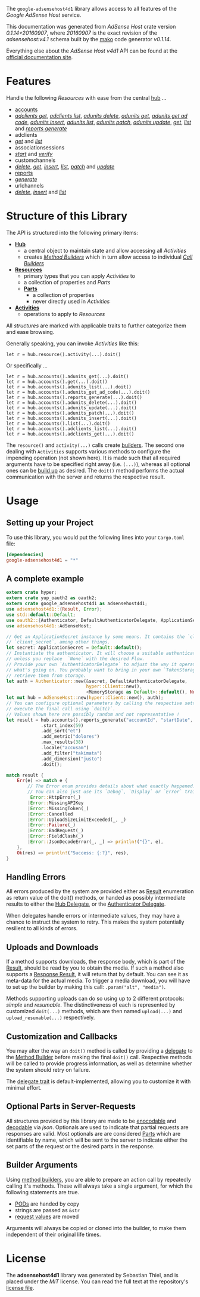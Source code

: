 <!---
DO NOT EDIT !
This file was generated automatically from 'src/mako/api/README.md.mako'
DO NOT EDIT !
-->
The `google-adsensehost4d1` library allows access to all features of the *Google AdSense Host* service.

This documentation was generated from *AdSense Host* crate version *0.1.14+20160907*, where *20160907* is the exact revision of the *adsensehost:v4.1* schema built by the [mako](http://www.makotemplates.org/) code generator *v0.1.14*.

Everything else about the *AdSense Host* *v4d1* API can be found at the
[official documentation site](https://developers.google.com/adsense/host/).
# Features

Handle the following *Resources* with ease from the central [hub](http://byron.github.io/google-apis-rs/google_adsensehost4d1/struct.AdSenseHost.html) ... 

* [accounts](http://byron.github.io/google-apis-rs/google_adsensehost4d1/struct.Account.html)
 * [*adclients get*](http://byron.github.io/google-apis-rs/google_adsensehost4d1/struct.AccountAdclientGetCall.html), [*adclients list*](http://byron.github.io/google-apis-rs/google_adsensehost4d1/struct.AccountAdclientListCall.html), [*adunits delete*](http://byron.github.io/google-apis-rs/google_adsensehost4d1/struct.AccountAdunitDeleteCall.html), [*adunits get*](http://byron.github.io/google-apis-rs/google_adsensehost4d1/struct.AccountAdunitGetCall.html), [*adunits get ad code*](http://byron.github.io/google-apis-rs/google_adsensehost4d1/struct.AccountAdunitGetAdCodeCall.html), [*adunits insert*](http://byron.github.io/google-apis-rs/google_adsensehost4d1/struct.AccountAdunitInsertCall.html), [*adunits list*](http://byron.github.io/google-apis-rs/google_adsensehost4d1/struct.AccountAdunitListCall.html), [*adunits patch*](http://byron.github.io/google-apis-rs/google_adsensehost4d1/struct.AccountAdunitPatchCall.html), [*adunits update*](http://byron.github.io/google-apis-rs/google_adsensehost4d1/struct.AccountAdunitUpdateCall.html), [*get*](http://byron.github.io/google-apis-rs/google_adsensehost4d1/struct.AccountGetCall.html), [*list*](http://byron.github.io/google-apis-rs/google_adsensehost4d1/struct.AccountListCall.html) and [*reports generate*](http://byron.github.io/google-apis-rs/google_adsensehost4d1/struct.AccountReportGenerateCall.html)
* adclients
 * [*get*](http://byron.github.io/google-apis-rs/google_adsensehost4d1/struct.AdclientGetCall.html) and [*list*](http://byron.github.io/google-apis-rs/google_adsensehost4d1/struct.AdclientListCall.html)
* associationsessions
 * [*start*](http://byron.github.io/google-apis-rs/google_adsensehost4d1/struct.AssociationsessionStartCall.html) and [*verify*](http://byron.github.io/google-apis-rs/google_adsensehost4d1/struct.AssociationsessionVerifyCall.html)
* customchannels
 * [*delete*](http://byron.github.io/google-apis-rs/google_adsensehost4d1/struct.CustomchannelDeleteCall.html), [*get*](http://byron.github.io/google-apis-rs/google_adsensehost4d1/struct.CustomchannelGetCall.html), [*insert*](http://byron.github.io/google-apis-rs/google_adsensehost4d1/struct.CustomchannelInsertCall.html), [*list*](http://byron.github.io/google-apis-rs/google_adsensehost4d1/struct.CustomchannelListCall.html), [*patch*](http://byron.github.io/google-apis-rs/google_adsensehost4d1/struct.CustomchannelPatchCall.html) and [*update*](http://byron.github.io/google-apis-rs/google_adsensehost4d1/struct.CustomchannelUpdateCall.html)
* [reports](http://byron.github.io/google-apis-rs/google_adsensehost4d1/struct.Report.html)
 * [*generate*](http://byron.github.io/google-apis-rs/google_adsensehost4d1/struct.ReportGenerateCall.html)
* urlchannels
 * [*delete*](http://byron.github.io/google-apis-rs/google_adsensehost4d1/struct.UrlchannelDeleteCall.html), [*insert*](http://byron.github.io/google-apis-rs/google_adsensehost4d1/struct.UrlchannelInsertCall.html) and [*list*](http://byron.github.io/google-apis-rs/google_adsensehost4d1/struct.UrlchannelListCall.html)




# Structure of this Library

The API is structured into the following primary items:

* **[Hub](http://byron.github.io/google-apis-rs/google_adsensehost4d1/struct.AdSenseHost.html)**
    * a central object to maintain state and allow accessing all *Activities*
    * creates [*Method Builders*](http://byron.github.io/google-apis-rs/google_adsensehost4d1/trait.MethodsBuilder.html) which in turn
      allow access to individual [*Call Builders*](http://byron.github.io/google-apis-rs/google_adsensehost4d1/trait.CallBuilder.html)
* **[Resources](http://byron.github.io/google-apis-rs/google_adsensehost4d1/trait.Resource.html)**
    * primary types that you can apply *Activities* to
    * a collection of properties and *Parts*
    * **[Parts](http://byron.github.io/google-apis-rs/google_adsensehost4d1/trait.Part.html)**
        * a collection of properties
        * never directly used in *Activities*
* **[Activities](http://byron.github.io/google-apis-rs/google_adsensehost4d1/trait.CallBuilder.html)**
    * operations to apply to *Resources*

All *structures* are marked with applicable traits to further categorize them and ease browsing.

Generally speaking, you can invoke *Activities* like this:

```Rust,ignore
let r = hub.resource().activity(...).doit()
```

Or specifically ...

```ignore
let r = hub.accounts().adunits_get(...).doit()
let r = hub.accounts().get(...).doit()
let r = hub.accounts().adunits_list(...).doit()
let r = hub.accounts().adunits_get_ad_code(...).doit()
let r = hub.accounts().reports_generate(...).doit()
let r = hub.accounts().adunits_delete(...).doit()
let r = hub.accounts().adunits_update(...).doit()
let r = hub.accounts().adunits_patch(...).doit()
let r = hub.accounts().adunits_insert(...).doit()
let r = hub.accounts().list(...).doit()
let r = hub.accounts().adclients_list(...).doit()
let r = hub.accounts().adclients_get(...).doit()
```

The `resource()` and `activity(...)` calls create [builders][builder-pattern]. The second one dealing with `Activities` 
supports various methods to configure the impending operation (not shown here). It is made such that all required arguments have to be 
specified right away (i.e. `(...)`), whereas all optional ones can be [build up][builder-pattern] as desired.
The `doit()` method performs the actual communication with the server and returns the respective result.

# Usage

## Setting up your Project

To use this library, you would put the following lines into your `Cargo.toml` file:

```toml
[dependencies]
google-adsensehost4d1 = "*"
```

## A complete example

```Rust
extern crate hyper;
extern crate yup_oauth2 as oauth2;
extern crate google_adsensehost4d1 as adsensehost4d1;
use adsensehost4d1::{Result, Error};
use std::default::Default;
use oauth2::{Authenticator, DefaultAuthenticatorDelegate, ApplicationSecret, MemoryStorage};
use adsensehost4d1::AdSenseHost;

// Get an ApplicationSecret instance by some means. It contains the `client_id` and 
// `client_secret`, among other things.
let secret: ApplicationSecret = Default::default();
// Instantiate the authenticator. It will choose a suitable authentication flow for you, 
// unless you replace  `None` with the desired Flow.
// Provide your own `AuthenticatorDelegate` to adjust the way it operates and get feedback about 
// what's going on. You probably want to bring in your own `TokenStorage` to persist tokens and
// retrieve them from storage.
let auth = Authenticator::new(&secret, DefaultAuthenticatorDelegate,
                              hyper::Client::new(),
                              <MemoryStorage as Default>::default(), None);
let mut hub = AdSenseHost::new(hyper::Client::new(), auth);
// You can configure optional parameters by calling the respective setters at will, and
// execute the final call using `doit()`.
// Values shown here are possibly random and not representative !
let result = hub.accounts().reports_generate("accountId", "startDate", "endDate")
             .start_index(59)
             .add_sort("et")
             .add_metric("dolores")
             .max_results(38)
             .locale("accusam")
             .add_filter("takimata")
             .add_dimension("justo")
             .doit();

match result {
    Err(e) => match e {
        // The Error enum provides details about what exactly happened.
        // You can also just use its `Debug`, `Display` or `Error` traits
         Error::HttpError(_)
        |Error::MissingAPIKey
        |Error::MissingToken(_)
        |Error::Cancelled
        |Error::UploadSizeLimitExceeded(_, _)
        |Error::Failure(_)
        |Error::BadRequest(_)
        |Error::FieldClash(_)
        |Error::JsonDecodeError(_, _) => println!("{}", e),
    },
    Ok(res) => println!("Success: {:?}", res),
}

```
## Handling Errors

All errors produced by the system are provided either as [Result](http://byron.github.io/google-apis-rs/google_adsensehost4d1/enum.Result.html) enumeration as return value of 
the doit() methods, or handed as possibly intermediate results to either the 
[Hub Delegate](http://byron.github.io/google-apis-rs/google_adsensehost4d1/trait.Delegate.html), or the [Authenticator Delegate](http://byron.github.io/google-apis-rs/google_adsensehost4d1/../yup-oauth2/trait.AuthenticatorDelegate.html).

When delegates handle errors or intermediate values, they may have a chance to instruct the system to retry. This 
makes the system potentially resilient to all kinds of errors.

## Uploads and Downloads
If a method supports downloads, the response body, which is part of the [Result](http://byron.github.io/google-apis-rs/google_adsensehost4d1/enum.Result.html), should be
read by you to obtain the media.
If such a method also supports a [Response Result](http://byron.github.io/google-apis-rs/google_adsensehost4d1/trait.ResponseResult.html), it will return that by default.
You can see it as meta-data for the actual media. To trigger a media download, you will have to set up the builder by making
this call: `.param("alt", "media")`.

Methods supporting uploads can do so using up to 2 different protocols: 
*simple* and *resumable*. The distinctiveness of each is represented by customized 
`doit(...)` methods, which are then named `upload(...)` and `upload_resumable(...)` respectively.

## Customization and Callbacks

You may alter the way an `doit()` method is called by providing a [delegate](http://byron.github.io/google-apis-rs/google_adsensehost4d1/trait.Delegate.html) to the 
[Method Builder](http://byron.github.io/google-apis-rs/google_adsensehost4d1/trait.CallBuilder.html) before making the final `doit()` call. 
Respective methods will be called to provide progress information, as well as determine whether the system should 
retry on failure.

The [delegate trait](http://byron.github.io/google-apis-rs/google_adsensehost4d1/trait.Delegate.html) is default-implemented, allowing you to customize it with minimal effort.

## Optional Parts in Server-Requests

All structures provided by this library are made to be [enocodable](http://byron.github.io/google-apis-rs/google_adsensehost4d1/trait.RequestValue.html) and 
[decodable](http://byron.github.io/google-apis-rs/google_adsensehost4d1/trait.ResponseResult.html) via *json*. Optionals are used to indicate that partial requests are responses 
are valid.
Most optionals are are considered [Parts](http://byron.github.io/google-apis-rs/google_adsensehost4d1/trait.Part.html) which are identifiable by name, which will be sent to 
the server to indicate either the set parts of the request or the desired parts in the response.

## Builder Arguments

Using [method builders](http://byron.github.io/google-apis-rs/google_adsensehost4d1/trait.CallBuilder.html), you are able to prepare an action call by repeatedly calling it's methods.
These will always take a single argument, for which the following statements are true.

* [PODs][wiki-pod] are handed by copy
* strings are passed as `&str`
* [request values](http://byron.github.io/google-apis-rs/google_adsensehost4d1/trait.RequestValue.html) are moved

Arguments will always be copied or cloned into the builder, to make them independent of their original life times.

[wiki-pod]: http://en.wikipedia.org/wiki/Plain_old_data_structure
[builder-pattern]: http://en.wikipedia.org/wiki/Builder_pattern
[google-go-api]: https://github.com/google/google-api-go-client

# License
The **adsensehost4d1** library was generated by Sebastian Thiel, and is placed 
under the *MIT* license.
You can read the full text at the repository's [license file][repo-license].

[repo-license]: https://github.com/Byron/google-apis-rs/LICENSE.md
